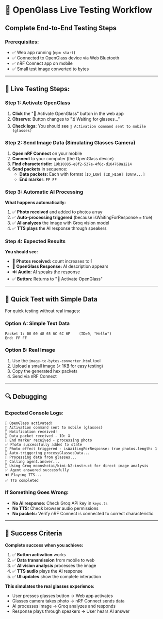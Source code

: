 # 🔴 OpenGlass Live Testing Workflow

## **Complete End-to-End Testing Steps**

### **Prerequisites:**
- ✅ Web app running (`npm start`)
- ✅ Connected to OpenGlass device via Web Bluetooth
- ✅ nRF Connect app on mobile
- ✅ Small test image converted to bytes

---

## **🚀 Live Testing Steps:**

### **Step 1: Activate OpenGlass**
1. **Click** the "🔴 Activate OpenGlass" button in the web app
2. **Observe:** Button changes to "⏳ Waiting for glasses..."
3. **Check logs:** You should see `📱 Activation command sent to mobile (glasses)`

### **Step 2: Send Image Data (Simulating Glasses Camera)**
1. **Open nRF Connect** on your mobile
2. **Connect** to your computer (the OpenGlass device)
3. **Find characteristic:** `19b10005-e8f2-537e-4f6c-d104768a1214`
4. **Send packets** in sequence:
   - **Data packets:** Each with format `[ID_LOW] [ID_HIGH] [DATA...]`
   - **End marker:** `FF FF`

### **Step 3: Automatic AI Processing**
**What happens automatically:**
1. ✅ **Photo received** and added to photos array
2. ✅ **Auto-processing triggered** (because isWaitingForResponse = true)
3. ✅ **AI analyzes** the image with Groq vision model
4. ✅ **TTS plays** the AI response through speakers

### **Step 4: Expected Results**
**You should see:**
- 📸 **Photos received:** count increases to 1
- 🤖 **OpenGlass Response:** AI description appears
- 🔊 **Audio:** AI speaks the response
- ✅ **Button:** Returns to "🔴 Activate OpenGlass"

---

## **🎯 Quick Test with Simple Data**

For quick testing without real images:

### **Option A: Simple Text Data**
```
Packet 1: 00 00 48 65 6C 6C 6F    (ID=0, "Hello")
End: FF FF
```

### **Option B: Real Image**
1. Use the `image-to-bytes-converter.html` tool
2. Upload a small image (< 1KB for easy testing)
3. Copy the generated hex packets
4. Send via nRF Connect

---

## **🔍 Debugging**

### **Expected Console Logs:**
```
🔴 OpenGlass activated!
📱 Activation command sent to mobile (glasses)
🔔 Notification received!
📨 Data packet received - ID: X
🏁 End marker received - processing photo
✅ Photo successfully added to state
📸 Photo effect triggered - isWaitingForResponse: true photos.length: 1
🚀 Auto-triggering processGlassesData...
🧠 Processing data from glasses...
🤖 Calling agent.answer...
🧠 Using Groq moonshotai/kimi-k2-instruct for direct image analysis
✅ Agent answered successfully
🔊 Playing TTS...
✅ TTS completed
```

### **If Something Goes Wrong:**
- **No AI response:** Check Groq API key in `keys.ts`
- **No TTS:** Check browser audio permissions
- **No packets:** Verify nRF Connect is connected to correct characteristic

---

## **🎉 Success Criteria**

**Complete success when you achieve:**
1. ✅ **Button activation** works
2. ✅ **Data transmission** from mobile to web
3. ✅ **AI vision analysis** processes the image
4. ✅ **TTS audio** plays the AI response
5. ✅ **UI updates** show the complete interaction

**This simulates the real glasses experience:**
- User presses glasses button → Web app activates
- Glasses camera takes photo → nRF Connect sends data  
- AI processes image → Groq analyzes and responds
- Response plays through speakers → User hears AI answer
